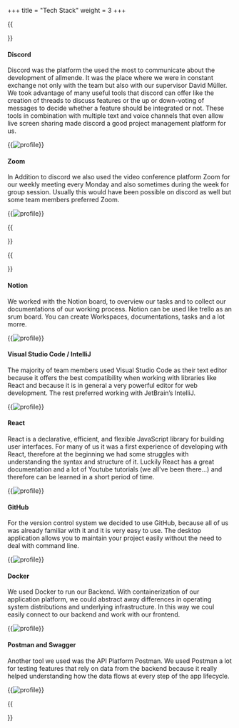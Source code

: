 +++
title = "Tech Stack"
weight = 3
+++

{{<section title="Communication">}}



#### Discord 

Discord was the platform the used the most to communicate about the development of allmende. It was the place where we were in constant exchange not only with the team but also with our supervisor David Müller. We took advantage of many useful tools that discord can offer like the creation of threads to discuss features or the up or down-voting of messages to decide whether a feature should be integrated or not. These tools in combination with multiple text and voice channels that even allow live screen sharing made discord a good project management platform for us.

{{<image src="Discord.png" alt="profile" >}}


#### Zoom

In Addition to discord we also used the video conference platform Zoom for our weekly meeting every Monday and also sometimes during the week for group session. Usually this would have been possible on discord as well but some team members preferred Zoom.

{{<image src="Zoom.png" alt="profile" >}}

{{</section>}}





{{<section title="Development">}}
#### Notion

We worked with the Notion board, to overview our tasks and to collect our documentations of our working process. Notion can be used like trello as an srum board. You can create Workspaces, documentations, tasks and a lot morre.

{{<image src="Notion.png" alt="profile" >}}


#### Visual Studio Code / IntelliJ

The majority of team members used Visual Studio Code as their text editor because it offers the best compatibility when working with libraries like React and because it is in general a very powerful editor for web development. The rest preferred working with JetBrain’s IntelliJ.

{{<image src="VSC.png" alt="profile" >}}

#### React 

React is a declarative, efficient, and flexible JavaScript library for building user interfaces. For many of us it was a first experience of developing with React, therefore at the beginning we had some struggles with understanding the syntax and structure of it. Luckily React has a great documentation and a lot of Youtube tutorials (we all've been there...) and therefore can be learned in a short period of time.

{{<image src="React.png" alt="profile" >}}

#### GitHub

For the version control system we decided to use GitHub, because all of us was already familiar with it and it is very easy to use. The desktop application allows you to maintain your project easily without the need to deal with command line. 

{{<image src="Github.png" alt="profile" >}}

#### Docker

We used Docker to run our Backend. With containerization of our application platform, we could abstract away differences in operating system distributions and underlying infrastructure. In this way we coul easily connect to our backend and work with our frontend.

{{<image src="Docker.png" alt="profile" >}}

#### Postman and Swagger

Another tool we used was the API Platform Postman. We used Postman a lot for testing features that rely on data from the backend because it really helped understanding how the data flows at every step of the app lifecycle.

{{<image src="Postman.png" alt="profile" >}}

{{</section>}}



